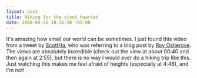 ```yaml
---
layout: post
title: Hiking for the stout hearted
date: 2008-04-26 18:16:50 -05:00
---
```


It's amazing how small our world can be sometimes. I just found this video from a tweet by [ScottHa](http://www.hanselman.com/blog/), who was referring to a blog post by [Roy Osherove](http://weblogs.asp.net/rosherove/archive/2008/04/25/i-m-a-wuss.aspx). The views are absolutely incredible (check out the view at about 00:40 and then again at 2:55), but there is no way I would ever do a hiking trip like this. Just watching this makes me feel afraid of heights (especially at 4:46), and I'm not!
